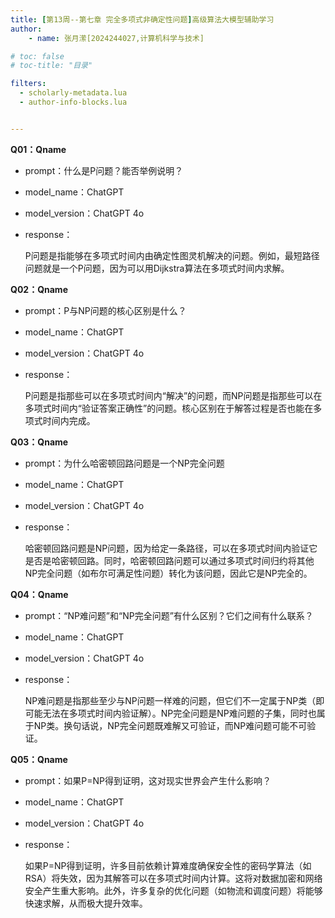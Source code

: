 ```yaml
---
title: [第13周--第七章 完全多项式非确定性问题]高级算法大模型辅助学习
author:
    - name: 张月潆[2024244027,计算机科学与技术]

# toc: false
# toc-title: "目录"

filters:
  - scholarly-metadata.lua
  - author-info-blocks.lua


---
```


**Q01：Qname**

- prompt：什么是P问题？能否举例说明？

- model_name：ChatGPT

- model_version：ChatGPT 4o

- response：

  P问题是指能够在多项式时间内由确定性图灵机解决的问题。例如，最短路径问题就是一个P问题，因为可以用Dijkstra算法在多项式时间内求解。

**Q02：Qname**

- prompt：P与NP问题的核心区别是什么？

- model_name：ChatGPT

- model_version：ChatGPT 4o

- response：

  P问题是指那些可以在多项式时间内“解决”的问题，而NP问题是指那些可以在多项式时间内“验证答案正确性”的问题。核心区别在于解答过程是否也能在多项式时间内完成。

**Q03：Qname**

- prompt：为什么哈密顿回路问题是一个NP完全问题

- model_name：ChatGPT

- model_version：ChatGPT 4o

- response：

   哈密顿回路问题是NP问题，因为给定一条路径，可以在多项式时间内验证它是否是哈密顿回路。同时，哈密顿回路问题可以通过多项式时间归约将其他NP完全问题（如布尔可满足性问题）转化为该问题，因此它是NP完全的。

**Q04：Qname**

- prompt：“NP难问题”和“NP完全问题”有什么区别？它们之间有什么联系？

- model_name：ChatGPT

- model_version：ChatGPT 4o

- response：

  NP难问题是指那些至少与NP问题一样难的问题，但它们不一定属于NP类（即可能无法在多项式时间内验证解）。NP完全问题是NP难问题的子集，同时也属于NP类。换句话说，NP完全问题既难解又可验证，而NP难问题可能不可验证。

**Q05：Qname**

- prompt：如果P=NP得到证明，这对现实世界会产生什么影响？

- model_name：ChatGPT

- model_version：ChatGPT 4o

- response： 

  如果P=NP得到证明，许多目前依赖计算难度确保安全性的密码学算法（如RSA）将失效，因为其解答可以在多项式时间内计算。这将对数据加密和网络安全产生重大影响。此外，许多复杂的优化问题（如物流和调度问题）将能够快速求解，从而极大提升效率。